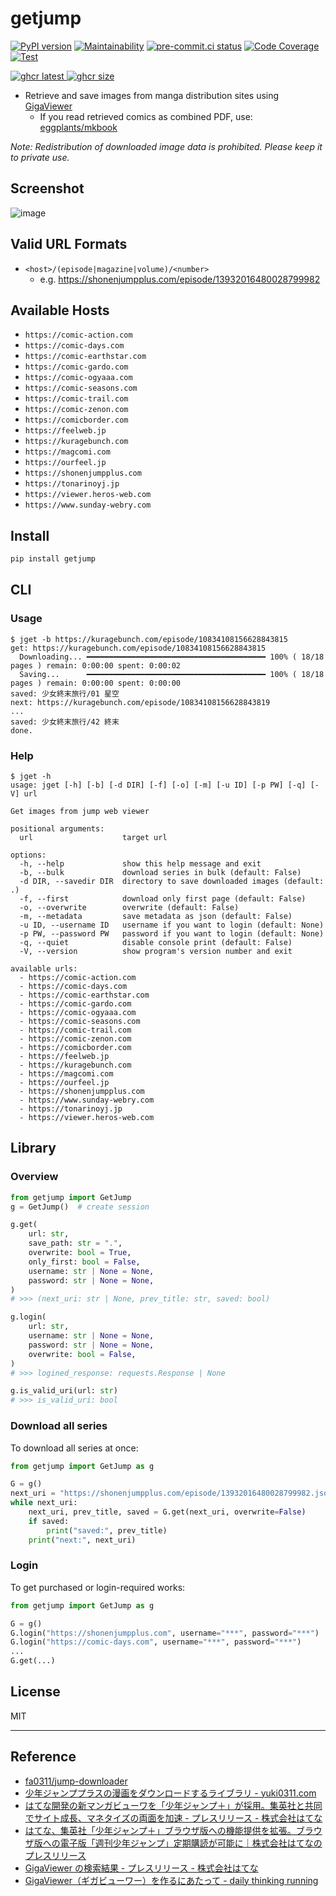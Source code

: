 # getjump

[![PyPI version](
  <https://badge.fury.io/py/getjump.svg>
  )](
  <https://badge.fury.io/py/getjump>
) [![Maintainability](
  <https://qlty.sh/badges/030f45a4-2fa5-4268-be52-41a7205c35d3/maintainability.svg>
  )](
  <https://qlty.sh/gh/eggplants/projects/getjump>
) [![pre-commit.ci status](
  <https://results.pre-commit.ci/badge/github/eggplants/getjump/master.svg>
  )](
  <https://results.pre-commit.ci/latest/github/eggplants/getjump/master>
) [![Code Coverage](
  <https://qlty.sh/badges/030f45a4-2fa5-4268-be52-41a7205c35d3/test_coverage.svg>
  )](
  <https://qlty.sh/gh/eggplants/projects/getjump>
) [![Test](
  <https://github.com/eggplants/getjump/actions/workflows/test.yml/badge.svg>
  )](
  <https://github.com/eggplants/getjump/actions/workflows/test.yml>
)

[![ghcr latest](
  <https://ghcr-badge.egpl.dev/eggplants/getjump/latest_tag?trim=major&label=latest>
 ) ![ghcr size](
  <https://ghcr-badge.egpl.dev/eggplants/getjump/size>
)](
  <https://github.com/eggplants/getjump/pkgs/container/getjump>
)

- Retrieve and save images from manga distribution sites using [GigaViewer](https://hatena.co.jp/solutions/gigaviewer)
  - If you read retrieved comics as combined PDF, use: [eggplants/mkbook](https://github.com/eggplants/mkbook)

_Note: Redistribution of downloaded image data is prohibited. Please keep it to private use._

## Screenshot

![image](https://user-images.githubusercontent.com/42153744/175097993-c6a2e162-50ea-41d4-9590-19a09a61e053.png)

## Valid URL Formats

- `<host>/(episode|magazine|volume)/<number>`
  - e.g. <https://shonenjumpplus.com/episode/13932016480028799982>

## Available Hosts

- `https://comic-action.com`
- `https://comic-days.com`
- `https://comic-earthstar.com`
- `https://comic-gardo.com`
- `https://comic-ogyaaa.com`
- `https://comic-seasons.com`
- `https://comic-trail.com`
- `https://comic-zenon.com`
- `https://comicborder.com`
- `https://feelweb.jp`
- `https://kuragebunch.com`
- `https://magcomi.com`
- `https://ourfeel.jp`
- `https://shonenjumpplus.com`
- `https://tonarinoyj.jp`
- `https://viewer.heros-web.com`
- `https://www.sunday-webry.com`

## Install

```bash
pip install getjump
```

## CLI

### Usage

```shellsession
$ jget -b https://kuragebunch.com/episode/10834108156628843815
get: https://kuragebunch.com/episode/10834108156628843815
  Downloading... ━━━━━━━━━━━━━━━━━━━━━━━━━━━━━━━━━━━━━━━━ 100% ( 18/18 pages ) remain: 0:00:00 spent: 0:00:02
  Saving...      ━━━━━━━━━━━━━━━━━━━━━━━━━━━━━━━━━━━━━━━━ 100% ( 18/18 pages ) remain: 0:00:00 spent: 0:00:00
saved: 少女終末旅行/01 星空
next: https://kuragebunch.com/episode/10834108156628843819
...
saved: 少女終末旅行/42 終末
done.
```

### Help

```shellsession
$ jget -h
usage: jget [-h] [-b] [-d DIR] [-f] [-o] [-m] [-u ID] [-p PW] [-q] [-V] url

Get images from jump web viewer

positional arguments:
  url                    target url

options:
  -h, --help             show this help message and exit
  -b, --bulk             download series in bulk (default: False)
  -d DIR, --savedir DIR  directory to save downloaded images (default: .)
  -f, --first            download only first page (default: False)
  -o, --overwrite        overwrite (default: False)
  -m, --metadata         save metadata as json (default: False)
  -u ID, --username ID   username if you want to login (default: None)
  -p PW, --password PW   password if you want to login (default: None)
  -q, --quiet            disable console print (default: False)
  -V, --version          show program's version number and exit

available urls:
  - https://comic-action.com
  - https://comic-days.com
  - https://comic-earthstar.com
  - https://comic-gardo.com
  - https://comic-ogyaaa.com
  - https://comic-seasons.com
  - https://comic-trail.com
  - https://comic-zenon.com
  - https://comicborder.com
  - https://feelweb.jp
  - https://kuragebunch.com
  - https://magcomi.com
  - https://ourfeel.jp
  - https://shonenjumpplus.com
  - https://www.sunday-webry.com
  - https://tonarinoyj.jp
  - https://viewer.heros-web.com
```

## Library

### Overview

```python
from getjump import GetJump
g = GetJump()  # create session

g.get(
    url: str,
    save_path: str = ".",
    overwrite: bool = True,
    only_first: bool = False,
    username: str | None = None,
    password: str | None = None,
)
# >>> (next_uri: str | None, prev_title: str, saved: bool)

g.login(
    url: str,
    username: str | None = None,
    password: str | None = None,
    overwrite: bool = False,
)
# >>> logined_response: requests.Response | None

g.is_valid_uri(url: str)
# >>> is_valid_uri: bool
```

### Download all series

To download all series at once:

```python
from getjump import GetJump as g

G = g()
next_uri = "https://shonenjumpplus.com/episode/13932016480028799982.json"
while next_uri:
    next_uri, prev_title, saved = G.get(next_uri, overwrite=False)
    if saved:
        print("saved:", prev_title)
    print("next:", next_uri)
```

### Login

To get purchased or login-required works:

```python
from getjump import GetJump as g

G = g()
G.login("https://shonenjumpplus.com", username="***", password="***")
G.login("https://comic-days.com", username="***", password="***")
...
G.get(...)
```

## License

MIT

---

## Reference

- [fa0311/jump-downloader](https://github.com/fa0311/jump-downloader)
- [少年ジャンププラスの漫画をダウンロードするライブラリ - yuki0311.com](https://blog.yuki0311.com/jumppuls_downloader/)
- [はてな開発の新マンガビューワを「少年ジャンプ＋」が採用。集英社と共同でサイト成長、マネタイズの両面を加速 - プレスリリース - 株式会社はてな](https://hatenacorp.jp/press/release/entry/2017/01/18/113000)
- [はてな、集英社「少年ジャンプ＋」ブラウザ版への機能提供を拡張。ブラウザ版への電子版「週刊少年ジャンプ」定期購読が可能に｜株式会社はてなのプレスリリース](https://prtimes.jp/main/html/rd/p/000000078.000006510.html)
- [GigaViewer の検索結果 - プレスリリース - 株式会社はてな](https://hatenacorp.jp/press/release/search?q=GigaViewer)
- [GigaViewer（ギガビューワー）を作るにあたって - daily thinking running](https://jusei.hatenablog.com/entry/2018/01/09/172026)
